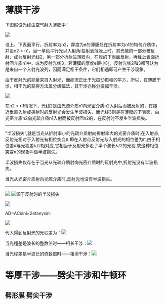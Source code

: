 # 薄膜干涉

下图假设光线由空气射入薄膜中：

![](https://pic1.zhimg.com/80/v2-41cc7cf5829ae24b78cc2fe0eee77238_hd.jpg)

设上、下表面平行，折射率为n2，厚度为e的薄膜处在折射率为n1的均匀介质中，并设n2 > n1，当一单色平行光以入射角i投射到薄膜上时，其光能的一部分被反射，成为反射光线2，另一部分折射进薄膜内，在膜的下表面反射，再经上表面折射回介质n1中，成为反射光线3，若薄膜的厚度e很小时，反射光线2和3都可认为是来自一个入射光波列，因而满足相干条件，它们相遇即可产生干涉现象。

由于反射光的能量来自入射光，而能流正比于光振动振幅的平方，所以，在薄膜干涉，相干光的获得方法属分级幅法，其干涉亦称分振幅干涉。

![](https://www.zhihu.com/equation?tex=AD%5Cbot+CD)

在n2 > n1情况下，光线2是由光疏介质n1向光密介质n2入射后而被反射的，在接近垂直入射或掠射时的反射光会发生半波损失，而光线3则是在薄膜的下表面，由光密介质n2向光疏介质n1入射而被反射回n2的，在反射时不发生半波损失。

---

“半波损失",就是当光从折射率小的光疏介质射向折射率大的光密介质时,在入射点,反射光相对于入射光有相位突变π,即在入射点反射光与入射光的相位差为π,由于相位差π与光程差λ/2相对应,它相当于反射光多走了半个波长λ/2的光程,故这种相位突变π的现象叫做半波损失。

半波损失仅存在于当光从光疏介质射向光密介质时的反射光中,折射光没有半波损失。

当光从光密介质射向光疏介质时,反射光也没有半波损失。

---

![](https://www.zhihu.com/equation?tex=%5Cdelta_%E5%8F%8D%3Dn_2%28AB%2BBC%29-n_1AD%2B%5Cfrac%7B%5Clambda%7D%7B2%7D) ![](https://www.zhihu.com/equation?tex=%5Cfrac%7B%5Clambda%7D%7B2%7D)源于反射时的半波损失

![](https://www.zhihu.com/equation?tex=AB%3DBC%3D%5Cfrac%7Be%7D%7Bcos%5Cgamma%7D)

AD=ACsini=2etanγsini

![](https://www.zhihu.com/equation?tex=%5Cfrac%7Bsini%7D%7Bsin%5Cgamma%7D%3D%5Cfrac%7Bn_2%7D%7Bn_1%7D)

代入得到反射光的光程差为：![](https://www.zhihu.com/equation?tex=%5Cdelta_%E5%8F%8D%3D2e%5Csqrt%7Bn_2%5E2-n_1%5E2sin%5E2i%7D%2B%5Cfrac%7B%5Clambda%7D%7B2%7D)

当光程差是波长的整数倍时——相长干涉：![](https://www.zhihu.com/equation?tex=%5Cdelta_%E5%8F%8D%3Dk%5Clambda+%EF%BC%88k%3D1%2C2%2C3......%EF%BC%89)

当光程差是半波长的奇数倍时——相消干涉：![](https://www.zhihu.com/equation?tex=%5Cdelta_%E5%8F%8D%3D%282k%2B1%29%5Cfrac%7B%5Clambda%7D%7B2%7D+%EF%BC%88k%3D0%2C1%2C2%2C......%EF%BC%89)

# 等厚干涉——劈尖干涉和牛顿环

## 劈形膜 劈尖干涉


